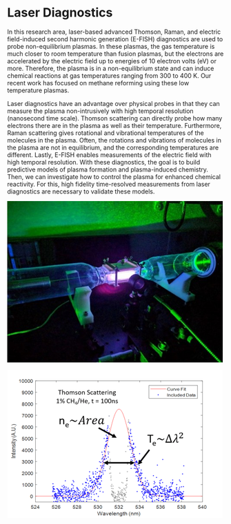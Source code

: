# Laser Diagnostics

In this research area, laser-based advanced Thomson, Raman, and electric field-induced second harmonic generation (E-FISH) diagnostics are used to probe non-equilibrium plasmas. In these plasmas, the gas temperature is much closer to room temperature than fusion plasmas, but the electrons are accelerated by the electric field up to energies of 10 electron volts (eV) or more. Therefore, the plasma is in a non-equilibrium state and can induce chemical reactions at gas temperatures ranging from 300 to 400 K. Our recent work has focused on methane reforming using these low temperature plasmas.

Laser diagnostics have an advantage over physical probes in that they can measure the plasma non-intrusively with high temporal resolution (nanosecond time scale). Thomson scattering can directly probe how many electrons there are in the plasma as well as their temperature. Furthermore, Raman scattering gives rotational and vibrational temperatures of the molecules in the plasma. Often, the rotations and vibrations of molecules in the plasma are not in equilibrium, and the corresponding temperatures are different. Lastly, E-FISH enables measurements of the electric field with high temporal resolution. With these diagnostics, the goal is to build predictive models of plasma formation and plasma-induced chemistry. Then, we can investigate how to control the plasma for enhanced chemical reactivity. For this, high fidelity time-resolved measurements from laser diagnostics are necessary to validate these models.

![Low temperature plasma and laser scattering in action.](../images/laser_diagnostics_1.png)

![A typical Thomson scattering spectrum in 1% $\text{CH} _ 4$ diluted in $\text{He}$ at 60 Torr. The width of the peak is a direct reflection of the energies of the electrons and therefore is a measurement of the electron temperature. The amount of signal counts integrated over the curve provides a measure of the electron number density. One spectrum gives two important plasma properties!](../images/laser_diagnostics_2.png)